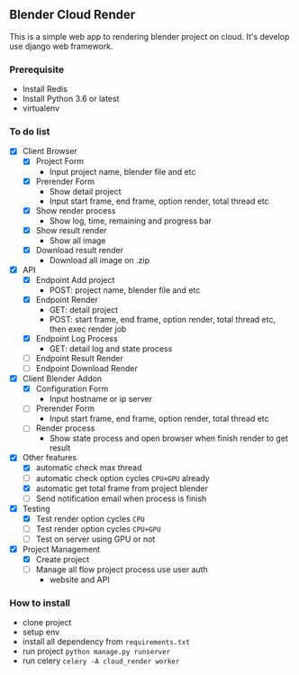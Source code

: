 ## Blender Cloud Render

This is a simple web app to rendering blender project on cloud. It's develop use django web framework.

### Prerequisite
* Install Redis
* Install Python 3.6 or latest
* virtualenv


### To do list
- [x] Client Browser
    - [x] Project Form
      - Input project name, blender file and etc
    - [x] Prerender Form 
      - Show detail project
      - Input start frame, end frame, option render, total thread etc
    - [x] Show render process
      - Show log, time, remaining and progress bar
    - [x] Show result render
      - Show all image
    - [x] Download result render
      - Download all image on .zip
- [x] API
    - [x] Endpoint Add project
      - POST: project name, blender file and etc
    - [x] Endpoint Render
      - GET: detail project
      - POST: start frame, end frame, option render, total thread etc, then exec render job
    - [x] Endpoint Log Process
      - GET: detail log and state process
    - [ ] Endpoint Result Render
    - [ ] Endpoint Download Render
- [x] Client Blender Addon
    - [x] Configuration Form
      - Input hostname or ip server
    - [ ] Prerender Form
      - Input start frame, end frame, option render, total thread etc
    - [ ] Render process
      - Show state process and open browser when finish render to get result
- [x] Other features
    - [x] automatic check max thread
    - [ ] automatic check option cycles `CPU+GPU` already
    - [x] automatic get total frame from project blender
    - [ ] Send notification email when process is finish
- [x] Testing
    - [x] Test render option cycles `CPU`
    - [ ] Test render option cycles `CPU+GPU`
    - [ ] Test on server using GPU or not
- [x] Project Management
    - [x] Create project
    - [ ] Manage all flow project process use user auth
      - website and API


### How to install
- clone project
- setup env
- install all dependency from `requirements.txt`
- run project `python manage.py runserver`
- run celery `celery -A cloud_render worker`
